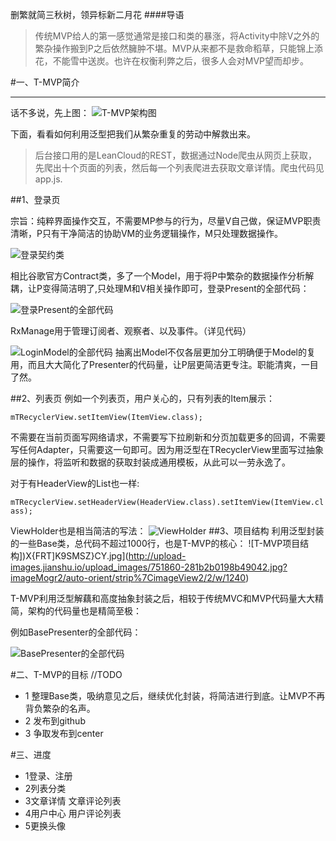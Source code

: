 删繁就简三秋树，领异标新二月花
####导语
>传统MVP给人的第一感觉通常是接口和类的暴涨，将Activity中除V之外的繁杂操作搬到P之后依然臃肿不堪。MVP从来都不是救命稻草，只能锦上添花，不能雪中送炭。也许在权衡利弊之后，很多人会对MVP望而却步。

#一、T-MVP简介
***
话不多说，先上图：
![T-MVP架构图](http://upload-images.jianshu.io/upload_images/751860-0bcc0b49c3ab13a3.jpg?imageMogr2/auto-orient/strip%7CimageView2/2/w/1240)

 下面，看看如何利用泛型把我们从繁杂重复的劳动中解救出来。
>后台接口用的是LeanCloud的REST，数据通过Node爬虫从网页上获取，先爬出十个页面的列表，然后每一个列表爬进去获取文章详情。爬虫代码见app.js.

##1、登录页

宗旨：纯粹界面操作交互，不需要MP参与的行为，尽量V自己做，保证MVP职责清晰，P只有干净简洁的协助VM的业务逻辑操作，M只处理数据操作。

![登录契约类](http://upload-images.jianshu.io/upload_images/751860-92d3628b5f67dd0d.jpg?imageMogr2/auto-orient/strip%7CimageView2/2/w/1240)

相比谷歌官方Contract类，多了一个Model，用于将P中繁杂的数据操作分析解耦，让P变得简洁明了,只处理M和V相关操作即可，登录Present的全部代码：

![登录Present的全部代码](http://upload-images.jianshu.io/upload_images/751860-61c3d41a1ddecc78.jpg?imageMogr2/auto-orient/strip%7CimageView2/2/w/1240)

RxManage用于管理订阅者、观察者、以及事件。（详见代码）

![LoginModel的全部代码](http://upload-images.jianshu.io/upload_images/751860-cb645720bc97d73f.jpg?imageMogr2/auto-orient/strip%7CimageView2/2/w/1240)
抽离出Model不仅各层更加分工明确便于Model的复用，而且大大简化了Presenter的代码量，让P层更简洁更专注。职能清爽，一目了然。

##2、列表页
例如一个列表页，用户关心的，只有列表的Item展示：

  `mTRecyclerView.setItemView(ItemView.class);`

不需要在当前页面写网络请求，不需要写下拉刷新和分页加载更多的回调，不需要写任何Adapter，只需要这一句即可。因为用泛型在TRecyclerView里面写过抽象层的操作，将监听和数据的获取封装成通用模板，从此可以一劳永逸了。

对于有HeaderView的List也一样:

 `mTRecyclerView.setHeaderView(HeaderView.class).setItemView(ItemView.class);`

ViewHolder也是相当简洁的写法：
![ViewHolder](http://upload-images.jianshu.io/upload_images/751860-ff9843e014510adc.jpg?imageMogr2/auto-orient/strip%7CimageView2/2/w/1240)
##3、项目结构
利用泛型封装的一些Base类，总代码不超过1000行，也是T-MVP的核心：
![T-MVP项目结构])X{FRT]K9SMSZ}CY.jpg](http://upload-images.jianshu.io/upload_images/751860-281b2b0198b49042.jpg?imageMogr2/auto-orient/strip%7CimageView2/2/w/1240)

T-MVP利用泛型解藕和高度抽象封装之后，相较于传统MVC和MVP代码量大大精简，架构的代码量也是精简至极：

例如BasePresenter的全部代码：

![BasePresenter的全部代码](http://upload-images.jianshu.io/upload_images/751860-67fba458fca45941.jpg?imageMogr2/auto-orient/strip%7CimageView2/2/w/1240)

#二、T-MVP的目标
    //TODO
  * 1 整理Base类，吸纳意见之后，继续优化封装，将简洁进行到底。让MVP不再背负繁杂的名声。
  * 2 发布到github
  * 3 争取发布到center


#三、进度
 * 1登录、注册
 * 2列表分类
 * 3文章详情 文章评论列表
 * 4用户中心 用户评论列表
 * 5更换头像
